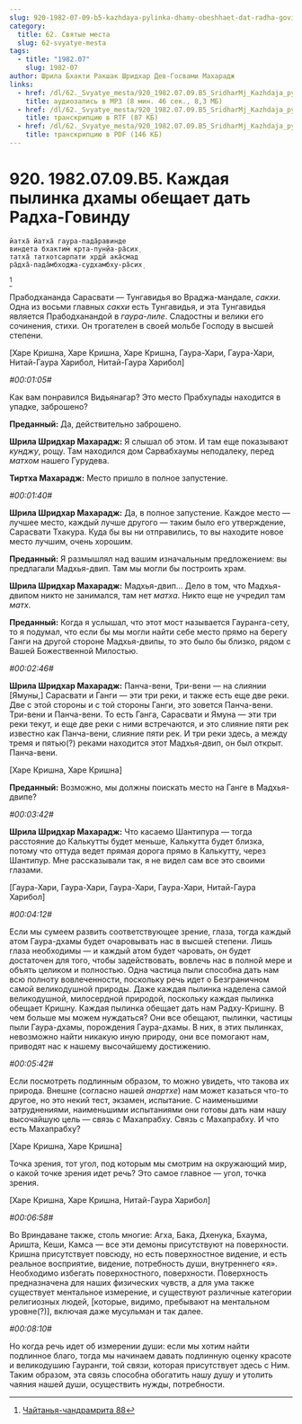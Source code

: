 ```yaml
---
slug: 920-1982-07-09-b5-kazhdaya-pylinka-dhamy-obeshhaet-dat-radha-govindu
category:
  title: 62. Святые места
  slug: 62-svyatye-mesta
tags:
  - title: "1982.07"
    slug: 1982-07
author: Шрила Бхакти Ракшак Шридхар Дев-Госвами Махарадж
links:
  - href: /dl/62._Svyatye_mesta/920_1982.07.09.B5_SridharMj_Kazhdaja_pylinka_dhamy_obeshhaet_dat_Radha-Govindu.mp3
    title: аудиозапись в MP3 (8 мин. 46 сек., 8,3 МБ)
  - href: /dl/62._Svyatye_mesta/920_1982.07.09.B5_SridharMj_Kazhdaja_pylinka_dhamy_obeshhaet_dat_Radha-Govindu.rtf
    title: транскрипцию в RTF (87 КБ)
  - href: /dl/62._Svyatye_mesta/920_1982.07.09.B5_SridharMj_Kazhdaja_pylinka_dhamy_obeshhaet_dat_Radha-Govindu.pdf
    title: транскрипцию в PDF (146 КБ)
---
```


# 920. 1982.07.09.B5. Каждая пылинка дхамы обещает дать Радха-Говинду

    йатха̄ йатха̄ гаура-пада̄равинде
    виндета бхактим̇ кр̣та-пун̣йа-ра̄сих̣
    татха̄ татхотсарпати хр̣дй ака̄смад
    ра̄дха̄-пада̄мбходжа-судхамбху-ра̄сих̣
[^_ftn1]

Прабодхананда Сарасвати — Тунгавидья во Враджа-мандале, *сакхи*. Одна из восьми главных *сакхи* есть Тунгавидья, и эта Тунгавидья является Прабодханандой в *гаура-лиле*. Сладостны и велики его сочинения, стихи. Он трогателен в своей мольбе Господу в высшей степени.

[Харе Кришна, Харе Кришна, Харе Кришна, Гаура-Хари, Гаура-Хари, Нитай-Гаура Харибол, Нитай-Гаура Харибол]

*#00:01:05#*

Как вам понравился Видьянагар? Это место Прабхупады находится в упадке, заброшено?

**Преданный:** Да, действительно заброшено.

**Шрила Шридхар Махарадж:** Я слышал об этом. И там еще показывают *кунджу*, рощу. Там находился дом Сарвабхаумы неподалеку, перед *матхом* нашего Гурудева.

**Тиртха Махарадж:** Место пришло в полное запустение.

*#00:01:40#*

**Шрила Шридхар Махарадж:** Да, в полное запустение. Каждое место — лучшее место, каждый лучше другого — таким было его утверждение, Сарасвати Тхакура. Куда бы вы ни отправились, то вы находите новое место лучшим, очень хорошим.

**Преданный:** Я размышлял над вашим изначальным предложением: вы предлагали Мадхья-двип. Там мы могли бы построить храм.

**Шрила Шридхар Махарадж:** Мадхья-двип… Дело в том, что Мадхья-двипом никто не занимался, там нет *матха*. Никто еще не учредил там *матх*.

**Преданный:** Когда я услышал, что этот мост называется Гауранга-сету, то я подумал, что если бы мы могли найти себе место прямо на берегу Ганги на другой стороне Мадхья-двипы, то это было бы близко, рядом с Вашей Божественной Милостью.

*#00:02:46#*

**Шрила Шридхар Махарадж:** Панча-вени, Три-вени — на слиянии [Ямуны,] Сарасвати и Ганги — эти три реки, и также есть еще две реки. Две с этой стороны и с той стороны Ганги, это зовется Панча-вени. Три-вени и Панча-вени. То есть Ганга, Сарасвати и Ямуна — эти три реки текут, и еще две реки с ними встречаются, и это слияние пяти рек известно как Панча-вени, слияние пяти рек. И три реки здесь, а между тремя и пятью(?) реками находится этот Мадхья-двип, он был открыт. Панча-вени.

[Харе Кришна, Харе Кришна]

**Преданный:** Возможно, мы должны поискать место на Ганге в Мадхья-двипе?

*#00:03:42#*

**Шрила Шридхар Махарадж:** Что касаемо Шантипура — тогда расстояние до Калькутты будет меньше, Калькутта будет близка, потому что оттуда ведет прямая дорога прямо в Калькутту, через Шантипур. Мне рассказывали так, я не видел сам все это своими глазами.

[Гаура-Хари, Гаура-Хари, Гаура-Хари, Гаура-Хари, Нитай-Гаура Харибол]

*#00:04:12#*

Если мы сумеем развить соответствующее зрение, глаза, тогда каждый атом Гаура-дхамы будет очаровывать нас в высшей степени. Лишь глаза необходимы — и каждый атом будет чаровать, он будет достаточен для того, чтобы задействовать, вовлечь нас в полной мере и объять целиком и полностью. Одна частица пыли способна дать нам всю полноту вовлеченности, поскольку речь идет о Безграничном самой великодушной природы. Даже каждая пылинка наделена самой великодушной, милосердной природой, поскольку каждая пылинка обещает Кришну. Каждая пылинка обещает дать нам Радху-Кришну. В чем больше мы можем нуждаться? Они все обещают, пылинки, частицы пыли Гаура-дхамы, порождения Гаура-дхамы. В них, в этих пылинках, невозможно найти никакую иную природу, они все помогают нам, приводят нас к нашему высочайшему достижению.

*#00:05:42#*

Если посмотреть подлинным образом, то можно увидеть, что такова их природа. Внешне (согласно нашей *анартхе*) нам может казаться что-то другое, но это некий тест, экзамен, испытание. С наименьшими затруднениями, наименьшими испытаниями они готовы дать нам нашу высочайшую цель — связь с Махапрабху. Связь с Махапрабху. И что есть Махапрабху?

[Харе Кришна, Харе Кришна]

Точка зрения, тот угол, под которым мы смотрим на окружающий мир, о какой точке зрения идет речь? Это самое главное — угол, точка зрения.

[Харе Кришна, Харе Кришна, Нитай-Гаура Харибол]

*#00:06:58#*

Во Вриндаване также, столь многие: Агха, Бака, Дхенука, Бхаума, Аришта, Кеши, Камса — все эти демоны присутствуют на поверхности. Кришна присутствует повсюду, но есть поверхностное видение, и есть реальное восприятие, видение, потребность души, внутреннего «я». Необходимо избегать поверхностного, поверхности. Поверхность предназначена для наших физических чувств, а для ума также существует ментальное измерение, и существуют различные категории религиозных людей, [которые, видимо, пребывают на ментальном уровне(?)], включая даже мусульман и так далее.

*#00:08:10#*

Но когда речь идет об измерении души: если мы хотим найти подлинное благо, тогда мы начинаем давать подлинную оценку красоте и великодушию Гауранги, той связи, которая присутствует здесь с Ним. Таким образом, эта связь способна обогатить нашу душу и утолить чаяния нашей души, осуществить нужды, потребности.



[^_ftn1]: [Чайтанья-чандрамрита 88](../notes/chajtanya-chandramrita/chajtanya-chandramrita-88.md)
